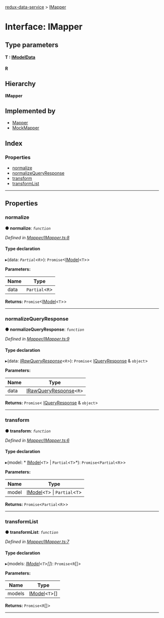 [redux-data-service](../README.md) > [IMapper](../interfaces/imapper.md)

# Interface: IMapper

## Type parameters
#### T :  [IModelData](imodeldata.md)
#### R 
## Hierarchy

**IMapper**

## Implemented by

* [Mapper](../classes/mapper.md)
* [MockMapper](../classes/mockmapper.md)

## Index

### Properties

* [normalize](imapper.md#normalize)
* [normalizeQueryResponse](imapper.md#normalizequeryresponse)
* [transform](imapper.md#transform)
* [transformList](imapper.md#transformlist)

---

## Properties

<a id="normalize"></a>

###  normalize

**● normalize**: *`function`*

*Defined in [Mapper/IMapper.ts:8](https://github.com/Rediker-Software/redux-data-service/blob/5da4ef5/src/Mapper/IMapper.ts#L8)*

#### Type declaration
▸(data: *`Partial`<`R`>*): `Promise`<[IModel](imodel.md)<`T`>>

**Parameters:**

| Name | Type |
| ------ | ------ |
| data | `Partial`<`R`> |

**Returns:** `Promise`<[IModel](imodel.md)<`T`>>

___
<a id="normalizequeryresponse"></a>

###  normalizeQueryResponse

**● normalizeQueryResponse**: *`function`*

*Defined in [Mapper/IMapper.ts:9](https://github.com/Rediker-Software/redux-data-service/blob/5da4ef5/src/Mapper/IMapper.ts#L9)*

#### Type declaration
▸(data: *[IRawQueryResponse](irawqueryresponse.md)<`R`>*): `Promise`< [IQueryResponse](iqueryresponse.md) & `object`>

**Parameters:**

| Name | Type |
| ------ | ------ |
| data | [IRawQueryResponse](irawqueryresponse.md)<`R`> |

**Returns:** `Promise`< [IQueryResponse](iqueryresponse.md) & `object`>

___
<a id="transform"></a>

###  transform

**● transform**: *`function`*

*Defined in [Mapper/IMapper.ts:6](https://github.com/Rediker-Software/redux-data-service/blob/5da4ef5/src/Mapper/IMapper.ts#L6)*

#### Type declaration
▸(model: * [IModel](imodel.md)<`T`> &#124; `Partial`<`T`>*): `Promise`<`Partial`<`R`>>

**Parameters:**

| Name | Type |
| ------ | ------ |
| model |  [IModel](imodel.md)<`T`> &#124; `Partial`<`T`>|

**Returns:** `Promise`<`Partial`<`R`>>

___
<a id="transformlist"></a>

###  transformList

**● transformList**: *`function`*

*Defined in [Mapper/IMapper.ts:7](https://github.com/Rediker-Software/redux-data-service/blob/5da4ef5/src/Mapper/IMapper.ts#L7)*

#### Type declaration
▸(models: *[IModel](imodel.md)<`T`>[]*): `Promise`<`R`[]>

**Parameters:**

| Name | Type |
| ------ | ------ |
| models | [IModel](imodel.md)<`T`>[] |

**Returns:** `Promise`<`R`[]>

___

